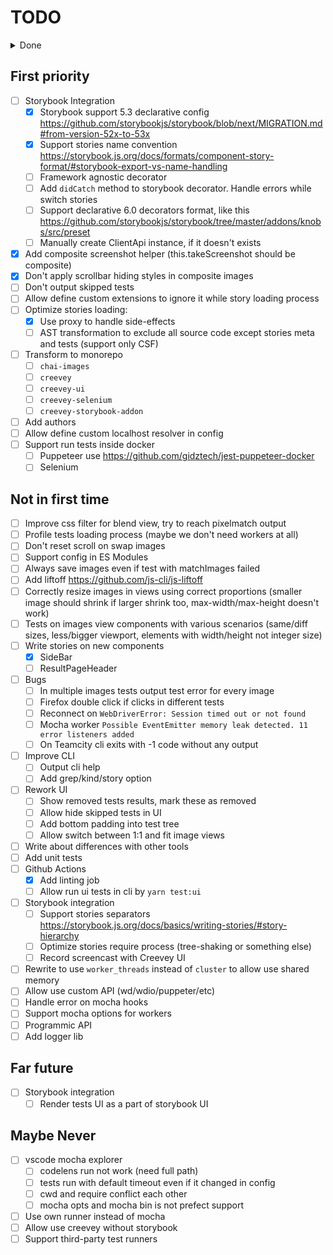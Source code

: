 # TODO

<details>
<summary>Done</summary>

- [x] Test types
- [x] Add binary
- [x] Subscribe on workers ready
- [x] Parallel (need pre-build? worker-farm?)
  - [x] Custom server runner
  - [x] Patch mocha runner with cluster
- [x] Allow customize hooks to non-storybook env
- [x] Defined default config + deep merge
- [x] Build correct `d.ts` files. For now, you should remove require types from `lib/creevey.js` after build.
- [x] Pass `config` to server initialization (use process.cwd())
- [x] Single fork for single browser thread
- [x] Mocha workers for server
- [x] Add test parser
- [x] Selenium keep alive
- [x] Allow start/stop tests
- [x] reconnect to selenium (sending keep-alive)
- [x] subscribe websocket api (status commands)
- [x] websocket api types
- [x] Generate static page in report dir
- [x] Save/Load results in/from report dir (js/json)
- [x] Save images report in multiple runs
- [x] Not graceful exit master process on error in workers
- [x] Add worker timeout and restart it
- [x] ~~Ignore elements from screenshot~~
- [x] Custom mocha reporter for worker
- [x] Allow to use Teamcity reporter
- [x] Add worker ready event
- [x] Support load test files from glob patterns
- [x] Better handle websocket messages
- [x] Allow define sets (test files, address, browsers)
  - [x] Filter tests by path in parser
  - [x] Merge common config with browser config
- [x] Web interface
  - [x] webpack build
  - [x] usage react-ui
  - [x] output tests tree
  - [x] allow start/stop
  - [x] comm with API by test id
  - [x] approve images
  - [x] Offline mode, load report data
  - [x] Output test error message
  - [x] output reported images
  - [x] better images view like github does
    - [x] SlideView
    - [x] BlendView
  - [x] switch images by hotkeys
  - [x] output test status (pending)
  - [x] update/re-calc suite status
  - [x] use classnames (emotion)
  - [x] ApprovedRetry
  - [x] Fix incorrect output new images
  - [x] output skipped tests
  - [x] Output test error message
  - [x] Fit large images inside TestResultView
  - [x] Allow view fullscale images
  - [x] Invert expect/actual color
  - [x] Better output test error message
- [x] Test grep regexp don't work with parenthesis
- [x] Don't respect skip flag from report json
- [x] Browser resolution option
- [x] Fix TeamCity reporter `<unknown test name>`
- [x] Output images for Teamcity reporter
- [x] Setup viewport size
- [x] Color output in console
- [x] Server state sync
- [x] Config npmignore files
- [x] Status runner
- [x] Add Storybook for web ui components
- [x] Restart selenium driver on timeout
- [x] Export decorator from creevey
- [x] Improve ts support for creevey (like webpack does)
  - [x] Don't work with ts-node + esnext modules
- [x] Define simple version for browsers
- [x] Simplify types re-export for lib usage
- [x] Calc correct viewport size
- [x] Fix skip/unskip tests between run without delete report dir
- [x] Allow clean approved images
- [x] Generate runtime tests based on stories
- [x] Reload IE page on start (don't handle storybook hot-reload)
- [x] Allow leave reason comment for skipped tests
- [x] Update args readme (config, parser, ...)
- [x] Add cli arguments
  - [x] config
  - [x] parser
  - [x] ui
  - [x] reporter
  - [x] update
  - [x] ~~init~~
  - [x] port
- [x] Storybook integration
  - [x] Update to Storybook@5.x
  - [x] Reset mouse position
  - [x] Support storybook 3.x-5.x
  - [x] Simplify generated tests tree according by stories/tests/images
  - [x] Use require.context from storybook config or storybook event to get tests (without \_\_filename usage)
  - [x] Add note about skip option and story/kind name case convention
- [x] Allow Composite images
- [x] Slide story don't work correctly, must be fixed
- [x] Better error message about open storybook page
- [x] Exit if worker got `UnhandledPromiseRejectionWarning`
- [x] Serialize skip regexp
- [x] Husky, lint-staged
- [x] Rework UI
  - [x] Improve UI performance on initial load
  - [x] Put tests tree into side page
  - [x] Output test result view into main page block
  - [x] Output error message multiline
  - [x] Show icons for skipped tests
  - [x] Allow check/uncheck tests without results
- [x] Update incorrect work with new structure directory
- [x] Reset button nowrap style
- [x] Skip by browser regexp don't work (webdriver serialization)
- [x] Convert storycase to export name
- [x] Allow assert multiple images in one test (chai toMatchImages())
- [x] Remove Loader, use require.context
- [x] Remove tests parser ability, support only storybook
- [x] ~~Add `babel-plugin-typescript-to-proptypes`~~ Seems this plugin doesn't do so much
- [x] Allow skip tests inside story
- [x] ~~Not properly work with CRA (need to install ts-node or @babel/register)~~ Add notes in readme
- [x] ~~Lint sort imports~~
- [x] ~~Allow define mocha hooks~~
- [x] Optimize stories load process (don't import other stuff like react, components and other browser libs/styles/images/fonts)
- [x] Don't output tests without status if filtering by status
- [x] Patch @babel/register hook to allow use '.ts' along side with '.tsx' extensions
- [x] HotReload tests files without restart
- [x] **has workaround** Can't use `By` and `Key` helpers from `selenium-webdriver` in tests, because webpack try to build bundle with `selenium-webdriver`
- [x] Chai used as deps, but in stories should imported explicitly. Add chai to peerdeps
- [x] Add description for types properties, like config/decorator/etc
- [x] Init pirates before any compiler (fix error with ts-node (allowJs: true) and pirates order)
- [x] Add `delay` option for stories. To allow wait some time before real test started (right after switch story)

  </details>

## First priority

- [ ] Storybook Integration
  - [x] Storybook support 5.3 declarative config https://github.com/storybookjs/storybook/blob/next/MIGRATION.md#from-version-52x-to-53x
  - [x] Support stories name convention https://storybook.js.org/docs/formats/component-story-format/#storybook-export-vs-name-handling
  - [ ] Framework agnostic decorator
  - [ ] Add `didCatch` method to storybook decorator. Handle errors while switch stories
  - [ ] Support declarative 6.0 decorators format, like this https://github.com/storybookjs/storybook/tree/master/addons/knobs/src/preset
  - [ ] Manually create ClientApi instance, if it doesn't exists
- [x] Add composite screenshot helper (this.takeScreenshot should be composite)
- [x] Don't apply scrollbar hiding styles in composite images
- [ ] Don't output skipped tests
- [ ] Allow define custom extensions to ignore it while story loading process
- [ ] Optimize stories loading:
  - [x] Use proxy to handle side-effects
  - [ ] AST transformation to exclude all source code except stories meta and tests (support only CSF)
- [ ] Transform to monorepo
  - [ ] `chai-images`
  - [ ] `creevey`
  - [ ] `creevey-ui`
  - [ ] `creevey-selenium`
  - [ ] `creevey-storybook-addon`
- [ ] Add authors
- [ ] Allow define custom localhost resolver in config
- [ ] Support run tests inside docker
  - [ ] Puppeteer use https://github.com/gidztech/jest-puppeteer-docker
  - [ ] Selenium

## Not in first time

- [ ] Improve css filter for blend view, try to reach pixelmatch output
- [ ] Profile tests loading process (maybe we don't need workers at all)
- [ ] Don't reset scroll on swap images
- [ ] Support config in ES Modules
- [ ] Always save images even if test with matchImages failed
- [ ] Add liftoff https://github.com/js-cli/js-liftoff
- [ ] Correctly resize images in views using correct proportions (smaller image should shrink if larger shrink too, max-width/max-height doesn't work)
- [ ] Tests on images view components with various scenarios (same/diff sizes, less/bigger viewport, elements with width/height not integer size)
- [ ] Write stories on new components
  - [x] SideBar
  - [ ] ResultPageHeader
- [ ] Bugs
  - [ ] In multiple images tests output test error for every image
  - [ ] Firefox double click if clicks in different tests
  - [ ] Reconnect on `WebDriverError: Session timed out or not found`
  - [ ] Mocha worker `Possible EventEmitter memory leak detected. 11 error listeners added`
  - [ ] On Teamcity cli exits with -1 code without any output
- [ ] Improve CLI
  - [ ] Output cli help
  - [ ] Add grep/kind/story option
- [ ] Rework UI
  - [ ] Show removed tests results, mark these as removed
  - [ ] Allow hide skipped tests in UI
  - [ ] Add bottom padding into test tree
  - [ ] Allow switch between 1:1 and fit image views
- [ ] Write about differences with other tools
- [ ] Add unit tests
- [ ] Github Actions
  - [x] Add linting job
  - [ ] Allow run ui tests in cli by `yarn test:ui`
- [ ] Storybook integration
  - [ ] Support stories separators https://storybook.js.org/docs/basics/writing-stories/#story-hierarchy
  - [ ] Optimize stories require process (tree-shaking or something else)
  - [ ] Record screencast with Creevey UI
- [ ] Rewrite to use `worker_threads` instead of `cluster` to allow use shared memory
- [ ] Allow use custom API (wd/wdio/puppeter/etc)
- [ ] Handle error on mocha hooks
- [ ] Support mocha options for workers
- [ ] Programmic API
- [ ] Add logger lib

## Far future

- [ ] Storybook integration
  - [ ] Render tests UI as a part of storybook UI

## Maybe Never

- [ ] vscode mocha explorer
  - [ ] codelens run not work (need full path)
  - [ ] tests run with default timeout even if it changed in config
  - [ ] cwd and require conflict each other
  - [ ] mocha opts and mocha bin is not prefect support
- [ ] Use own runner instead of mocha
- [ ] Allow use creevey without storybook
- [ ] Support third-party test runners
